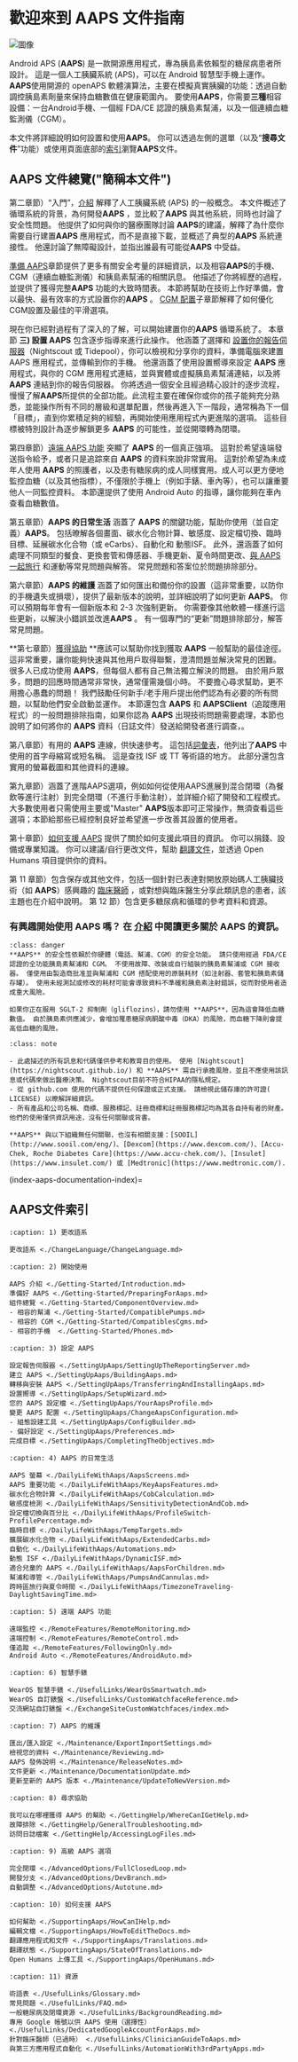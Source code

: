 # 歡迎來到 AAPS 文件指南

![圖像](./images/basic-outline-of-AAPS.png)

Android APS (**AAPS**) 是一款開源應用程式，專為胰島素依賴型的糖尿病患者所設計。 這是一個人工胰臟系統 (APS)，可以在 Android 智慧型手機上運作。 **AAPS**使用開源的 openAPS 軟體演算法，主要在模擬真實胰臟的功能：透過自動調控胰島素劑量來保持血糖數值在健康範圍內。 要使用**AAPS**，你需要**三種**相容設備：一台Android手機、一個經 FDA/CE 認證的胰島素幫浦，以及一個連續血糖監測儀（CGM）。

本文件將詳細說明如何設置和使用**AAPS**。 你可以透過左側的選單（以及“**搜尋文件**”功能）或使用頁面底部的[索引](#index-aaps-documentation-index)瀏覽**AAPS**文件。

## AAPS 文件總覽("簡稱本文件")

第二章節）“入門”，[介紹](Getting-Started/Introduction.md) 解釋了人工胰臟系統 (APS) 的一般概念。 本文件概述了循環系統的背景，為何開發**AAPS** ，並比較了**AAPS** 與其他系統，同時也討論了安全性問題。 他提供了如何與你的醫療團隊討論 **AAPS**的建議，解釋了為什麼你需要自行建置**AAPS** 應用程式，而不是直接下載，並概述了典型的**AAPS** 系統連接性。 他還討論了無障礙設計，並指出誰最有可能從**AAPS** 中受益。

[準備 AAPS](./Getting-Started/PreparingForAaps.md)章節提供了更多有關安全考量的詳細資訊，以及相容**AAPS**的手機、CGM（連續血糖監測儀）和胰島素幫浦的相關訊息。 他描述了你將經歷的過程，並提供了獲得完整**AAPS** 功能的大致時間表。 本節將幫助在技術上作好準備，會以最快、最有效率的方式設置你的**AAPS** 。 [CGM 配置](./Getting-Started/CompatiblesCgms.md)子章節解釋了如何優化CGM設置及最佳的平滑選項。

現在你已經對過程有了深入的了解，可以開始建置你的**AAPS** 循環系統了。 本章節 **三) 設置 AAPS** 包含逐步指導來進行此操作。 他涵蓋了選擇和 [設置你的報告伺服器](./SettingUpAaps/SettingUpTheReportingServer.md)（Nightscout 或 Tidepool），你可以檢視和分享你的資料，準備電腦來建置 AAPS 應用程式，並傳輸到你的手機。 他還涵蓋了使用設置嚮導來設定 **AAPS** 應用程式，與你的 CGM 應用程式連結，並與實體或虛擬胰島素幫浦連結，以及將 **AAPS** 連結到你的報告伺服器。 你將透過一個安全且經過精心設計的逐步流程，慢慢了解**AAPS**所提供的全部功能。此流程主要在確保你或你的孩子能夠充分熟悉，並能操作所有不同的層級和選單配置，然後再進入下一階段，通常稱為下一個「目標」，直到你累積足夠的經驗，再開始使用應用程式內更進階的選項。 這些目標被特別設計為逐步解鎖更多 **AAPS** 的可能性，並從開環轉為閉環。

第四章節）[遠端 AAPS 功能](./RemoteFeatures/RemoteControl.md) 突顯了 **AAPS** 的一個真正強項。 這對於希望遠端發送指令給予，或者只是追踪來自 **AAPS** 的資料來說非常實用。 這對於希望為未成年人使用 **AAPS** 的照護者，以及患有糖尿病的成人同樣實用。成人可以更方便地監控血糖（以及其他指標），不僅限於手機上（例如手錶、車內等），也可以讓重要他人一同監控資料。 本節還提供了使用 Android Auto 的指導，讓你能夠在車內查看血糖數值。

第五章節）**AAPS 的日常生活** 涵蓋了 **AAPS** 的關鍵功能，幫助你使用（並自定義）**AAPS**。 包括暸解各個畫面、碳水化合物計算、敏感度、設定檔切換、臨時目標、延展碳水化合物（或 eCarbs）、自動化和 動態ISF。 此外，還涵蓋了如何處理不同類型的餐食、更換套管和傳感器、手機更新、夏令時間更改、[與 AAPS 一起旅行](DailyLifeWithAaps/TimezoneTraveling-DaylightSavingTime.md) 和運動等常見問題與解答。 常見問題和答案位於問題排除部分。


第六章節）**AAPS 的維護** 涵蓋了如何匯出和備份你的設置（這非常重要，以防你的手機遺失或損壞），提供了最新版本的說明，並詳細說明了如何更新 **AAPS**。 你可以預期每年會有一個新版本和 2-3 次強制更新。 你需要像其他軟體一樣進行這些更新，以解決小錯誤並改進**AAPS** 。 有一個專門的“更新”問題排除部分，解答常見問題。

**第七章節）[獲得協助](GettingHelp/WhereCanIGetHelp.md) **應該可以幫助你找到獲取 **AAPS** 一般幫助的最佳途徑。 這非常重要，讓你能夠快速與其他用戶取得聯繫，澄清問題並解決常見的困難。 很多人已成功使用 **AAPS**，但每個人都有自己無法獨立解決的問題。 由於用戶眾多，問題的回應時間通常非常快，通常僅需幾個小時。 不要擔心尋求幫助，更不用擔心愚蠢的問題！ 我們鼓勵任何新手/老手用戶提出他們認為有必要的所有問題，以幫助他們安全啟動並運作。 本節還包含 **AAPS** 和 **AAPSClient**（追蹤應用程式）的一般問題排除指南，如果你認為 **AAPS** 出現技術問題需要處理，本節也說明了如何將你的 **AAPS** 資料（日誌文件）發送給開發者進行調查，。

第八章節）有用的 **AAPS** 連線，供快速參考。 這包括[詞彙表](./UsefulLinks/Glossary.md)，他列出了**AAPS** 中使用的首字母縮寫或短名稱。 這是查找 ISF 或 TT 等術語的地方。 此部分還包含實用的螢幕截圖和其他資料的連線。

第九章節）涵蓋了進階AAPS選項，例如如何從使用AAPS進展到混合閉環（為餐飲等進行注射）到完全閉環（不進行手動注射），並詳細介紹了開發和工程模式。 大多數使用者只需使用主要或"Master" **AAPS**版本即可正常操作，無須查看這些選項；本節給那些已經控制良好並希望進一步改善其設置的使用者。

第十章節）[如何支援 AAPS](SupportingAaps/HowToEditTheDocs.md) 提供了關於如何支援此項目的資訊。 你可以捐錢、設備或專業知識。 你可以建議/自行更改文件，幫助 [翻譯文件](SupportingAaps/Translations)，並透過 Open Humans 項目提供你的資料。

第 11 章節）包含保存或其他文件，包括一個針對已表達對開放原始碼人工胰臟技術（如 **AAPS**）感興趣的 [臨床醫師](UsefulLinks/ClinicianGuideToAaps.md) ，或對想與臨床醫生分享此類訊息的患者，該主題也在介紹中說明。 第 12 節）包含更多糖尿病和循環的參考資料和資源。


 ### 有興趣開始使用 **AAPS** 嗎？ 在 [介紹](Getting-Started/Introduction.md) 中閱讀更多關於 **AAPS** 的資訊。

```{admonition} SAFETY NOTICE
:class: danger
**AAPS** 的安全性依賴於你硬體（電話、幫浦、CGM）的安全功能。 請只使用經過 FDA/CE 認證的全功能胰島素幫浦和 CGM。 不使用故障、改裝或自行組裝的胰島素幫浦或 CGM 接收器。 僅使用由製造商批准並與幫浦和 CGM 搭配使用的原裝耗材（如注射器、套管和胰島素儲存罐）。 使用未經測試或修改的耗材可能會導致資料不準確和胰島素注射錯誤，從而對使用者造成重大風險。 

如果你正在服用 SGLT-2 抑制劑（gliflozins），請勿使用 **AAPS**，因為這會降低血糖數值。 由於胰島素供應減少，會增加罹患糖尿病酮酸中毒（DKA）的風險，而血糖下降則會提高低血糖的風險。 
```

```{admonition} Disclaimer
:class: note

- 此處描述的所有訊息和代碼僅供參考和教育目的使用。 使用 [Nightscout](https://nightscout.github.io/) 和 **AAPS** 需自行承擔風險，並且不應使用該訊息或代碼來做出醫療決策。 Nightscout目前不符合HIPAA的隱私規定。 
- 從 github.com 使用的代碼不提供任何保證或正式支援。 請檢視此儲存庫的許可證( LICENSE) 以暸解詳細資訊。
- 所有產品和公司名稱、商標、服務標記、註冊商標和註冊服務標記均為其各自持有者的財產。 他們的使用僅供資訊用途，沒有任何關聯或背書。

**AAPS** 與以下組織無任何關聯，也沒有相關支援：[SOOIL](http://www.sooil.com/eng/)、[Dexcom](https://www.dexcom.com/)、[Accu-Chek, Roche Diabetes Care](https://www.accu-chek.com/)、[Insulet](https://www.insulet.com/) 或 [Medtronic](https://www.medtronic.com/).

```

(index-aaps-documentation-index)=

## AAPS文件索引

```{toctree}
:caption: 1) 更改語系

更改語系 <./ChangeLanguage/ChangeLanguage.md>
```
```{toctree}
:caption: 2) 開始使用

AAPS 介紹 <./Getting-Started/Introduction.md>
準備好 AAPS <./Getting-Started/PreparingForAaps.md>
組件總覽 <./Getting-Started/ComponentOverview.md>
- 相容的幫浦 <./Getting-Started/CompatiblePumps.md>
- 相容的 CGM <./Getting-Started/CompatiblesCgms.md>
- 相容的手機  <./Getting-Started/Phones.md>
```

```{toctree}
:caption: 3) 設定 AAPS

設定報告伺服器 <./SettingUpAaps/SettingUpTheReportingServer.md>
建立 AAPS <./SettingUpAaps/BuildingAaps.md>
轉移與安裝 AAPS <./SettingUpAaps/TransferringAndInstallingAaps.md>
設置嚮導 <./SettingUpAaps/SetupWizard.md>
您的 AAPS 設定檔 <./SettingUpAaps/YourAapsProfile.md>
變更 AAPS 配置 <./SettingUpAaps/ChangeAapsConfiguration.md>
- 組態設建工具 <./SettingUpAaps/ConfigBuilder.md>
- 偏好設定 <./SettingUpAaps/Preferences.md>
完成目標 <./SettingUpAaps/CompletingTheObjectives.md>
```

```{toctree}
:caption: 4) AAPS 的日常生活

AAPS 螢幕 <./DailyLifeWithAaps/AapsScreens.md>
AAPS 重要功能 <./DailyLifeWithAaps/KeyAapsFeatures.md>
碳水化合物計算 <./DailyLifeWithAaps/CobCalculation.md>
敏感度檢測 <./DailyLifeWithAaps/SensitivityDetectionAndCob.md>
設定檔切換與百分比 <./DailyLifeWithAaps/ProfileSwitch-ProfilePercentage.md>
臨時目標 <./DailyLifeWithAaps/TempTargets.md>
擴展碳水化合物 <./DailyLifeWithAaps/ExtendedCarbs.md>
自動化 <./DailyLifeWithAaps/Automations.md>
動態 ISF <./DailyLifeWithAaps/DynamicISF.md>
適合兒童的 AAPS <./DailyLifeWithAaps/AapsForChildren.md>
幫浦和導管 <./DailyLifeWithAaps/PumpsAndCannulas.md>
跨時區旅行與夏令時間 <./DailyLifeWithAaps/TimezoneTraveling-DaylightSavingTime.md>

```

```{toctree}
:caption: 5) 遠端 AAPS 功能

遠端監控 <./RemoteFeatures/RemoteMonitoring.md>
遠端控制 <./RemoteFeatures/RemoteControl.md>
僅追蹤 <./RemoteFeatures/FollowingOnly.md>
Android Auto <./RemoteFeatures/AndroidAuto.md>

```
```{toctree}
:caption: 6) 智慧手錶

WearOS 智慧手錶 <./UsefulLinks/WearOsSmartwatch.md>
WearOS 自訂錶盤 <./UsefulLinks/CustomWatchfaceReference.md>
交流網站自訂錶盤 <./ExchangeSiteCustomWatchfaces/index.md>

```

```{toctree}
:caption: 7) AAPS 的維護

匯出/匯入設定 <./Maintenance/ExportImportSettings.md>
檢視您的資料 <./Maintenance/Reviewing.md>
AAPS 發佈說明 <./Maintenance/ReleaseNotes.md>
文件更新 <./Maintenance/DocumentationUpdate.md>
更新至新的 AAPS 版本 <./Maintenance/UpdateToNewVersion.md>

```

```{toctree}
:caption: 8) 尋求協助

我可以在哪裡獲得 AAPS 的幫助 <./GettingHelp/WhereCanIGetHelp.md>
故障排除 <./GettingHelp/GeneralTroubleshooting.md>
訪問日誌檔案 <./GettingHelp/AccessingLogFiles.md>
```

```{toctree}
:caption: 9) 高級 AAPS 選項

完全閉環 <./AdvancedOptions/FullClosedLoop.md>
開發分支 <./AdvancedOptions/DevBranch.md>
自動調整 <./AdvancedOptions/Autotune.md>

```
```{toctree}
:caption: 10) 如何支援 AAPS

如何幫助 <./SupportingAaps/HowCanIHelp.md>
編輯文檔 <./SupportingAaps/HowToEditTheDocs.md>
翻譯應用程式和文件 <./SupportingAaps/Translations.md>
翻譯狀態 <./SupportingAaps/StateOfTranslations.md>
Open Humans 上傳工具 <./SupportingAaps/OpenHumans.md>

```
```{toctree}
:caption: 11) 資源

術語表 <./UsefulLinks/Glossary.md>
常見問題 <./UsefulLinks/FAQ.md>
一般糖尿病及閉環資源 <./UsefulLinks/BackgroundReading.md>
專用 Google 帳號以供 AAPS 使用（選擇性）<./UsefulLinks/DedicatedGoogleAccountForAaps.md>
針對臨床醫師（已過時） <./UsefulLinks/ClinicianGuideToAaps.md>
與第三方應用程式自動化 <./UsefulLinks/AutomationWith3rdPartyApps.md>

```